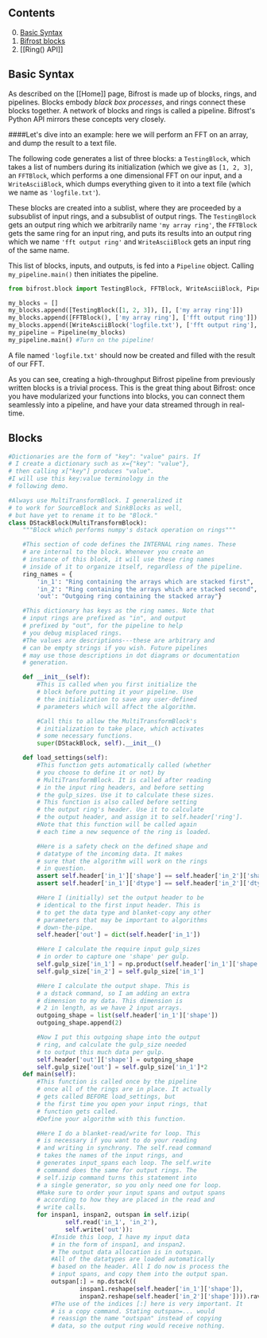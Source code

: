 ## Contents

0. [Basic Syntax](#syntax)
1. [Bifrost blocks](#blocks)
4. [[Ring() API]]

## <a name="syntax">Basic Syntax</a>

As described on the [[Home]] page, Bifrost is made up of blocks, rings, and pipelines. Blocks embody *black box processes*, and rings connect these blocks together. A network of blocks and rings is called a pipeline. Bifrost's Python API mirrors these concepts very closely. 

####Let's dive into an example: here we will perform an FFT on an array, and dump the result to a text file.

The following code generates a list of three blocks: a `TestingBlock`, which takes a list of numbers during its initialization (which we give as `[1, 2, 3]`, an `FFTBlock`, which performs a one dimensional FFT on our input, and a `WriteAsciiBlock`, which dumps everything given to it into a text file (which we name as `'logfile.txt'`).


These blocks are created into a sublist, where they are proceeded by a subsublist of input rings, and a subsublist of output rings. The `TestingBlock` gets an output ring which we arbitrarily name `'my array ring'`, the `FFTBlock` gets the same ring for an input ring, and puts its results into an output ring which we name `'fft output ring'` and `WriteAsciiBlock` gets an input ring of the same name. 

This list of blocks, inputs, and outputs, is fed into a `Pipeline` object. Calling `my_pipeline.main()` then initiates the pipeline. 

```python
from bifrost.block import TestingBlock, FFTBlock, WriteAsciiBlock, Pipeline

my_blocks = []
my_blocks.append([TestingBlock([1, 2, 3]), [], ['my array ring']])
my_blocks.append([FFTBlock(), ['my array ring'], ['fft output ring']])
my_blocks.append([WriteAsciiBlock('logfile.txt'), ['fft output ring'], []])
my_pipeline = Pipeline(my_blocks)
my_pipeline.main() #Turn on the pipeline!
```

A file named `'logfile.txt'` should now be created and filled with the result of our FFT. 

As you can see, creating a high-throughput Bifrost pipeline from previously written blocks is a trivial process. This is the great thing about Bifrost: once you have modularized your functions into blocks, you can connect them seamlessly into a pipeline, and have your data streamed through in real-time. 

## <a name="blocks">Blocks</a>


```python
#Dictionaries are the form of "key": "value" pairs. If 
# I create a dictionary such as x={"key": "value"}, 
# then calling x["key"] produces "value".
#I will use this key:value terminology in the 
# following demo.

#Always use MultiTransformBlock. I generalized it
# to work for SourceBlock and SinkBlocks as well,
# but have yet to rename it to be "Block."
class DStackBlock(MultiTransformBlock):
    """Block which performs numpy's dstack operation on rings"""

    #This section of code defines the INTERNAL ring names. These
    # are internal to the block. Whenever you create an 
    # instance of this block, it will use these ring names
    # inside of it to organize itself, regardless of the pipeline.
    ring_names = {
        'in_1': "Ring containing the arrays which are stacked first",
        'in_2': "Ring containing the arrays which are stacked second",
        'out': "Outgoing ring containing the stacked array"}

    #This dictionary has keys as the ring names. Note that
    # input rings are prefixed as "in", and output
    # prefixed by "out", for the pipeline to help
    # you debug misplaced rings. 
    #The values are descriptions---these are arbitrary and
    # can be empty strings if you wish. Future pipelines
    # may use those descriptions in dot diagrams or documentation
    # generation.

    def __init__(self):
        #This is called when you first initialize the 
        # block before putting it your pipeline. Use
        # the initialization to save any user-defined
        # parameters which will affect the algorithm.

        #Call this to allow the MultiTransformBlock's
        # initialization to take place, which activates
        # some necessary functions.
        super(DStackBlock, self).__init__()

    def load_settings(self):
        #This function gets automatically called (whether
        # you choose to define it or not) by 
        # MultiTransformBlock. It is called after reading
        # in the input ring headers, and before setting
        # the gulp_sizes. Use it to calculate these sizes.
        # This function is also called before setting
        # the output ring's header. Use it to calculate
        # the output header, and assign it to self.header['ring'].
        #Note that this function will be called again 
        # each time a new sequence of the ring is loaded.

        #Here is a safety check on the defined shape and
        # datatype of the incoming data. It makes
        # sure that the algorithm will work on the rings
        # in question.
        assert self.header['in_1']['shape'] == self.header['in_2']['shape']
        assert self.header['in_1']['dtype'] == self.header['in_2']['dtype']

        #Here I (initially) set the output header to be
        # identical to the first input header. This is
        # to get the data type and blanket-copy any other
        # parameters that may be important to algorithms
        # down-the-pipe.
        self.header['out'] = dict(self.header['in_1'])

        #Here I calculate the require input gulp_sizes
        # in order to capture one 'shape' per gulp.
        self.gulp_size['in_1'] = np.product(self.header['in_1']['shape'])*self.header['in_1']['nbit']//8
        self.gulp_size['in_2'] = self.gulp_size['in_1']

        #Here I calculate the output shape. This is
        # a dstack command, so I am adding an extra
        # dimension to my data. This dimension is
        # 2 in length, as we have 2 input arrays.
        outgoing_shape = list(self.header['in_1']['shape'])
        outgoing_shape.append(2)

        #Now I put this outgoing shape into the output
        # ring, and calculate the gulp_size needed
        # to output this much data per gulp.
        self.header['out']['shape'] = outgoing_shape
        self.gulp_size['out'] = self.gulp_size['in_1']*2
    def main(self):
        #This function is called once by the pipeline
        # once all of the rings are in place. It actually
        # gets called BEFORE load_settings, but 
        # the first time you open your input rings, that
        # function gets called. 
        #Define your algorithm with this function.

        #Here I do a blanket-read/write for loop. This
        # is necessary if you want to do your reading
        # and writing in synchrony. The self.read command
        # takes the names of the input rings, and 
        # generates input_spans each loop. The self.write
        # command does the same for output rings. The 
        # self.izip command turns this statement into 
        # a single generator, so you only need one for loop. 
        #Make sure to order your input spans and output spans
        # according to how they are placed in the read and
        # write calls.
        for inspan1, inspan2, outspan in self.izip(
                self.read('in_1', 'in_2'),
                self.write('out')):
            #Inside this loop, I have my input data
            # in the form of inspan1, and inspan2. 
            # The output data allocation is in outspan.
            #All of the datatypes are loaded automatically
            # based on the header. All I do now is process the
            # input spans, and copy them into the output span.
            outspan[:] = np.dstack((
                    inspan1.reshape(self.header['in_1']['shape']),
                    inspan2.reshape(self.header['in_2']['shape']))).ravel()[:]
            #The use of the indices [:] here is very important. It
            # is a copy command. Stating outspan=... would 
            # reassign the name "outspan" instead of copying
            # data, so the output ring would receive nothing.
```